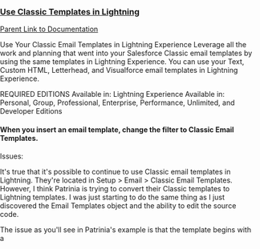 ### [Use Classic Templates in Lightning](https://help.salesforce.com/articleView?id=classic_templates_in_lightning.htm&type=5)

[Parent Link to Documentation](https://help.salesforce.com/articleView?id=email_templates_lightning_parent.htm&type=5)

Use Your Classic Email Templates in Lightning Experience
Leverage all the work and planning that went into your Salesforce Classic email templates by using the same templates in Lightning Experience. You can use your Text, Custom HTML, Letterhead, and Visualforce email templates in Lightning Experience.

REQUIRED EDITIONS
Available in: Lightning Experience
Available in: Personal, Group, Professional, Enterprise, Performance, Unlimited, and Developer Editions


#### When you insert an email template, change the filter to Classic Email Templates.


Issues:

It's true that it's possible to continue to use Classic email templates in Lightning. They're located in Setup > Email > Classic Email Templates. However, I think Patrinia is trying to convert their Classic templates to Lightning templates. I was just starting to do the same thing as I just discovered the Email Templates object and the ability to edit the source code.

The issue as you'll see in Patrinia's example is that the template begins with a <style> section. Lightning currently indicates that it doesn't support predefined styles and probably only permits in-line styles. This is a no-go for most of our templates, too, because we rely on the ability to custom design some elements of our emails, at least for the recipients whose email clients support it.

We may need to migrate this inquiry to an Idea to get more attention.

This sort of thing in the template:

'
<style type="text/css">   
    #outlook a{padding:0;} /* Force Outlook to provide a "view in browser" button. */
    /* Resets: see reset.css for details */
    .ReadMsgBody { width: 100%; background-color: #ebebeb;}
    .ExternalClass {width: 100%; background-color: #ebebeb;}
    .ExternalClass, .ExternalClass p, .ExternalClass span, .ExternalClass font, .ExternalClass td, .ExternalClass div {line-height:100%;}
    body {-webkit-text-size-adjust:none; -ms-text-size-adjust:none;}
    body {margin:0; padding:0;}
    table {border-spacing:0;}
    table td {border-collapse:separate;}
     /*table.container{border:1px solid #dddddd;}*/ /* Remove star and slash from either side to add border*/
    .yshortcuts a {border-bottom: none !important;}
    '
 
 Is not allowed.  The new Lightning Templates do not allow the <Style> element.  It's currently a requested feature.
  
  See:  https://success.salesforce.com/answers?id=9063A000000pRUFQA2
  
 [Considerations for Using Classic Templates in Lightning](https://help.salesforce.com/articleView?id=classic_templates_in_lightning_considerations.htm&type=5)
 
#### When using Classic email templates in Lightning Experience, keep these considerations in mind.

REQUIRED EDITIONS
Available in: Lightning Experience
Available in: Personal, Group, Professional, Enterprise, Performance, Unlimited, and Developer Editions

The Lightning Email action layout must include the EmailTemplate field to display Classic email templates. The field is added by default to all Lightning Email action layouts.
To edit Classic email templates, use Classic Email Templates in Setup.

Externally linked CSS files are not supported. Although the CSS resource is displayed in the preview section in a Classic email template, most email clients don’t support externally linked CSS files.

##### Attachments
When sending an email that includes an email template, attachments from Classic email templates are read-only. Download an attachment to verify the content.
To change the attachments that are part of a Salesforce Classic email template, use Setup.
You can add an attachment to text, custom HTML, and letterhead email templates.
Note
NOTE The attachment must be in Salesforce Files.
You can't forward an attachment if:
The email is sent or received in Salesforce Classic
The email attachment is part of a Classic email template and the email is sent using Lightning email actions

##### Merge Fields
Merge fields in the email template are resolved when the template is inserted, based on the values in the Recipient and Related To fields. If you change the Recipient and Related To values after you insert the template, the email content doesn’t update.
Note
NOTE You don’t need to preview the template to see how it looks after the fields have merged.
You can’t add, edit, or remove merge fields using the merge field modal picklist.
Unresolved merge fields are blanked out when the template is inserted.
Text Email Templates
You can edit both the subject and the body.

##### Custom HTML Email Templates
The behavior is the same as it is in Salesforce Classic.

You can’t edit the subject or body.
You can’t pop out the email composer. The email must remain in docked mode.

##### Letterhead Email Templates
The behavior is the same as it is in Salesforce Classic.

You can edit the subject.
You can’t edit the header and footer.
Locked template sections remain locked and can’t be edited.

##### Visualforce Email Templates
The template is read-only.
Templates are sent with their dynamic and static attachments.
As with other email template attachments, dynamic attachments are in read-only mode and can’t be removed.
